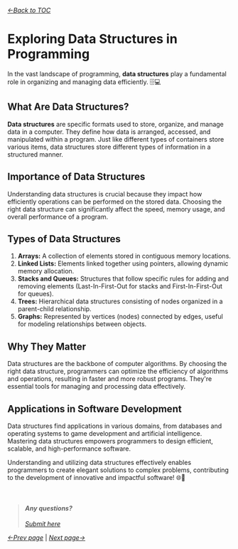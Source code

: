 *[&larr;Back to TOC](00_TOC.md)*

# Exploring Data Structures in Programming

In the vast landscape of programming, **data structures** play a fundamental role in organizing and managing data efficiently. 🗄️💻

## What Are Data Structures?

**Data structures** are specific formats used to store, organize, and manage data in a computer. They define how data is arranged, accessed, and manipulated within a program. Just like different types of containers store various items, data structures store different types of information in a structured manner.

## Importance of Data Structures

Understanding data structures is crucial because they impact how efficiently operations can be performed on the stored data. Choosing the right data structure can significantly affect the speed, memory usage, and overall performance of a program.

## Types of Data Structures

1. **Arrays:** A collection of elements stored in contiguous memory locations.
2. **Linked Lists:** Elements linked together using pointers, allowing dynamic memory allocation.
3. **Stacks and Queues:** Structures that follow specific rules for adding and removing elements (Last-In-First-Out for stacks and First-In-First-Out for queues).
4. **Trees:** Hierarchical data structures consisting of nodes organized in a parent-child relationship.
5. **Graphs:** Represented by vertices (nodes) connected by edges, useful for modeling relationships between objects.

## Why They Matter

Data structures are the backbone of computer algorithms. By choosing the right data structure, programmers can optimize the efficiency of algorithms and operations, resulting in faster and more robust programs. They're essential tools for managing and processing data effectively.

## Applications in Software Development

Data structures find applications in various domains, from databases and operating systems to game development and artificial intelligence. Mastering data structures empowers programmers to design efficient, scalable, and high-performance software.

Understanding and utilizing data structures effectively enables programmers to create elegant solutions to complex problems, contributing to the development of innovative and impactful software! 🌐🚀

&nbsp;
> #### *Any questions?*
> *[Submit here](https://github.com/bjafl-sps/PROG-101/discussions/new?category=q-a&labels=question%20about%20course%20material&title=%23INSERT_TITLE%23%20(from%2008_Data-structures.md))*
&nbsp;

*[&larr;Prev page](07_Abstraction-and-modularity.md)* | *[Next page&rarr;](09_Object-Oriented-Programming.md)*